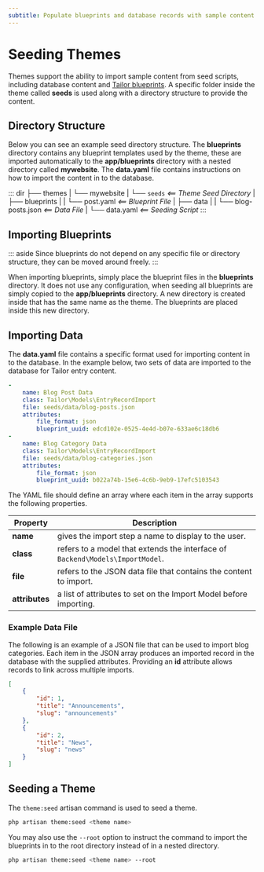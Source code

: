 ```yaml
---
subtitle: Populate blueprints and database records with sample content.
---
```

# Seeding Themes

Themes support the ability to import sample content from seed scripts, including database content and [Tailor blueprints](../../tailor/introduction.md). A specific folder inside the theme called **seeds** is used along with a directory structure to provide the content.

## Directory Structure

Below you can see an example seed directory structure. The **blueprints** directory contains any blueprint templates used by the theme, these are imported automatically to the **app/blueprints** directory with a nested directory called **mywebsite**. The **data.yaml** file contains instructions on how to import the content in to the database.

::: dir
├── themes
|   └── mywebsite
|       └── `seeds` _<== Theme Seed Directory_
|           ├── blueprints
|           |   └── post.yaml _<== Blueprint File_
|           ├── data
|           |   └── blog-posts.json _<== Data File_
|           └── data.yaml _<== Seeding Script_
:::

## Importing Blueprints

::: aside
Since blueprints do not depend on any specific file or directory structure, they can be moved around freely.
:::

When importing blueprints, simply place the blueprint files in the **blueprints** directory. It does not use any configuration, when seeding all blueprints are simply copied to the **app/blueprints** directory. A new directory is created inside that has the same name as the theme. The blueprints are placed inside this new directory.


## Importing Data

The **data.yaml** file contains a specific format used for importing content in to the database. In the example below, two sets of data are imported to the database for Tailor entry content.

```yaml
-
    name: Blog Post Data
    class: Tailor\Models\EntryRecordImport
    file: seeds/data/blog-posts.json
    attributes:
        file_format: json
        blueprint_uuid: edcd102e-0525-4e4d-b07e-633ae6c18db6
-
    name: Blog Category Data
    class: Tailor\Models\EntryRecordImport
    file: seeds/data/blog-categories.json
    attributes:
        file_format: json
        blueprint_uuid: b022a74b-15e6-4c6b-9eb9-17efc5103543
```

The YAML file should define an array where each item in the array supports the following properties.

Property | Description
------------- | -------------
**name** | gives the import step a name to display to the user.
**class** | refers to a model that extends the interface of `Backend\Models\ImportModel`.
**file** | refers to the JSON data file that contains the content to import.
**attributes** | a list of attributes to set on the Import Model before importing.

### Example Data File

The following is an example of a JSON file that can be used to import blog categories. Each item in the JSON array produces an imported record in the database with the supplied attributes. Providing an **id** attribute allows records to link across multiple imports.

```json
[
    {
        "id": 1,
        "title": "Announcements",
        "slug": "announcements"
    },
    {
        "id": 2,
        "title": "News",
        "slug": "news"
    }
]
```

## Seeding a Theme

The `theme:seed` artisan command is used to seed a theme.

```bash
php artisan theme:seed <theme name>
```

You may also use the `--root` option to instruct the command to import the blueprints in to the root directory instead of in a nested directory.

```bash
php artisan theme:seed <theme name> --root
```
